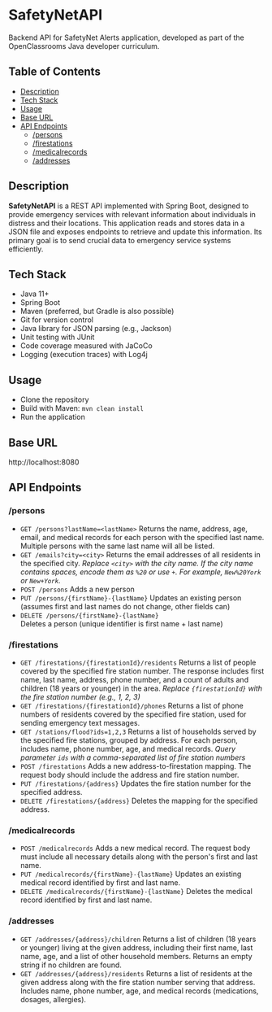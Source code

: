 # SafetyNetAPI

Backend API for SafetyNet Alerts application, developed as part of the OpenClassrooms Java developer curriculum.

## Table of Contents
- [Description](#description)
- [Tech Stack](#tech-stack)
- [Usage](#usage)
- [Base URL](#base-url)
- [API Endpoints](#api-endpoints)
    - [/persons](#persons)
    - [/firestations](#firestations)
    - [/medicalrecords](#medicalrecords)
    - [/addresses](#addresses) 
## Description

**SafetyNetAPI** is a REST API implemented with Spring Boot, designed to provide emergency services with relevant information about individuals in distress and their locations.
This application reads and stores data in a JSON file and exposes endpoints to retrieve and update this information.
Its primary goal is to send crucial data to emergency service systems efficiently.

## Tech Stack

- Java 11+
- Spring Boot
- Maven (preferred, but Gradle is also possible)
- Git for version control
- Java library for JSON parsing (e.g., Jackson)
- Unit testing with JUnit
- Code coverage measured with JaCoCo
- Logging (execution traces) with Log4j

## Usage

- Clone the repository
- Build with Maven: `mvn clean install`
- Run the application


## Base URL
http://localhost:8080

## API Endpoints

### /persons
- `GET /persons?lastName=<lastName>`
  Returns the name, address, age, email, and medical records for each person with the specified last name. Multiple persons with the same last name will all be listed.
- `GET /emails?city=<city>`
  Returns the email addresses of all residents in the specified city.
  *Replace `<city>` with the city name. If the city name contains spaces, encode them as `%20` or use `+`. For example, `New%20York` or `New+York`.*
- `POST /persons`
   Adds a new person
- `PUT /persons/{firstName}-{lastName}`
   Updates an existing person (assumes first and last names do not change, other fields can)
- `DELETE /persons/{firstName}-{lastName}`  
   Deletes a person (unique identifier is first name + last name)

### /firestations
- `GET /firestations/{firestationId}/residents`
  Returns a list of people covered by the specified fire station number. The response includes first name, last name, address, phone number, and a count of adults and children (18 years or younger) in the area.
  *Replace `{firestationId}` with the fire station number (e.g., 1, 2, 3)*
- `GET /firestations/{firestationId}/phones`
  Returns a list of phone numbers of residents covered by the specified fire station, used for sending emergency text messages.
- `GET /stations/flood?ids=1,2,3`
  Returns a list of households served by the specified fire stations, grouped by address. For each person, includes name, phone number, age, and medical records.
  *Query parameter `ids` with a comma-separated list of fire station numbers*
- `POST /firestations` 
   Adds a new address-to-firestation mapping. The request body should include the address and fire station number.
- `PUT /firestations/{address}` 
   Updates the fire station number for the specified address.
- `DELETE /firestations/{address}`
   Deletes the mapping for the specified address.

### /medicalrecords
- `POST /medicalrecords`
   Adds a new medical record. The request body must include all necessary details along with the person's first and last name.
- `PUT /medicalrecords/{firstName}-{lastName}`
   Updates an existing medical record identified by first and last name.
- `DELETE /medicalrecords/{firstName}-{lastName}`
   Deletes the medical record identified by first and last name.

### /addresses
- `GET /addresses/{address}/children`
  Returns a list of children (18 years or younger) living at the given address, including their first name, last name, age, and a list of other household members. Returns an empty string if no children are found.
- `GET /addresses/{address}/residents`
  Returns a list of residents at the given address along with the fire station number serving that address. Includes name, phone number, age, and medical records (medications, dosages, allergies).



